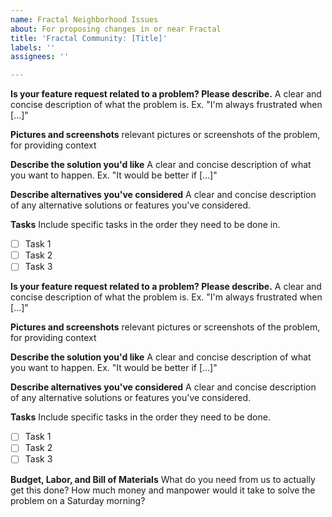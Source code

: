 ```yaml
---
name: Fractal Neighborhood Issues
about: For proposing changes in or near Fractal
title: 'Fractal Community: [Title]'
labels: ''
assignees: ''

---
```


**Is your feature request related to a problem? Please describe.**
A clear and concise description of what the problem is. Ex. "I'm always frustrated when [...]"

**Pictures and screenshots**
relevant pictures or screenshots of the problem, for providing context

**Describe the solution you'd like**
A clear and concise description of what you want to happen. Ex. "It would be better if [...]"

**Describe alternatives you've considered**
A clear and concise description of any alternative solutions or features you've considered.

**Tasks**
Include specific tasks in the order they need to be done in.
- [ ] Task 1
- [ ] Task 2
- [ ] Task 3

**Is your feature request related to a problem? Please describe.**
A clear and concise description of what the problem is. Ex. "I'm always frustrated when [...]"

**Pictures and screenshots**
relevant pictures or screenshots of the problem, for providing context

**Describe the solution you'd like**
A clear and concise description of what you want to happen. Ex. "It would be better if [...]"

**Describe alternatives you've considered**
A clear and concise description of any alternative solutions or features you've considered.

**Tasks**
Include specific tasks in the order they need to be done.
- [ ] Task 1
- [ ] Task 2
- [ ] Task 3

**Budget, Labor, and Bill of Materials**
What do you need from us to actually get this done? How much money and manpower would it take to solve the problem on a Saturday morning?
